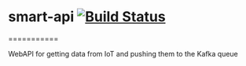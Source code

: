 # smart-api [![Build Status](https://travis-ci.org/smart-storm/storm-api.svg?branch=master)](https://travis-ci.org/smart-storm/storm-api)
===========

WebAPI for getting data from IoT and pushing them to the Kafka queue
